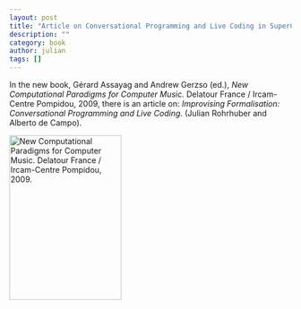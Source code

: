 ```yaml
---
layout: post
title: "Article on Conversational Programming and Live Coding in SuperCollider"
description: ""
category: book
author: julian
tags: []
---
```

<p>In the new book, Gérard Assayag and Andrew Gerzso (ed.), <em>New Computational Paradigms for Computer Music.</em> Delatour France / Ircam-Centre Pompidou, 2009, there is an article on:<em> Improvising Formalisation: Conversational Programming and Live Coding.</em> (Julian Rohrhuber and Alberto de Campo).</p>
<dl>
<dt><a href="http://www.ircam.fr/598.html?&amp;L=1&amp;tx_ircamboutique_pi1[showUid]=223&amp;cHash=ea2f4b412c"><img src="http://www.ircam.fr/uploads/tx_ircamboutique/assayag001.jpg" alt="New Computational Paradigms for Computer Music. Delatour France / Ircam-Centre Pompidou, 2009." width="200" height="294" /></a></dt>
</dl>
